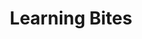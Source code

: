 ---
title: Learning Bites
description: For 2020, I've decided I want to learn more and blog more. As a combination of those efforts, here are my notes from daily(ish) learning resources (click each title to see linked resource).
---